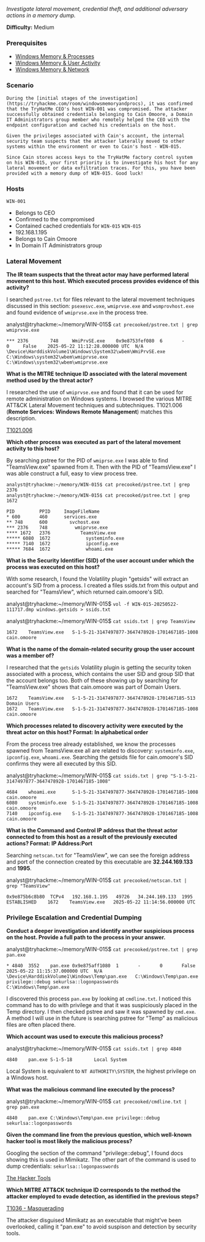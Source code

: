*Investigate lateral movement, credential theft, and additional adversary actions in a memory dump.*

**Difficulty:** Medium

### Prerequisites

- [Windows Memory & Processes](https://tryhackme.com/room/windowsmemoryandprocs)
- [Windows Memory & User Activity](https://tryhackme.com/room/windowsmemoryanduseractivity)
- [Windows Memory & Network](https://tryhackme.com/room/windowsmemoryandnetwork)

### Scenario

```
During the [initial stages of the investigation](https://tryhackme.com/room/windowsmemoryandprocs), it was confirmed that the TryHatMe CEO's host WIN-001 was compromised. The attacker successfully obtained credentials belonging to Cain Omoore, a Domain IT Administrators group member who remotely helped the CEO with the endpoint configuration and cached his credentials on the host.  
  
Given the privileges associated with Cain's account, the internal security team suspects that the attacker laterally moved to other systems within the environment or even to Cain's host - WIN-015.  
  
Since Cain stores access keys to the TryHatMe factory control system on his WIN-015, your first priority is to investigate his host for any lateral movement or data exfiltration traces. For this, you have been provided with a memory dump of WIN-015. Good luck!
```

### Hosts

`WIN-001`
- Belongs to CEO
- Confirmed to the compromised
- Contained cached credentials for `WIN-015`
`WIN-015`
- 192.168.1.195
- Belongs to Cain Omoore
- In Domain IT Administrators group

### Lateral Movement

**The IR team suspects that the threat actor may have performed lateral movement to this host. Which executed process provides evidence of this activity?**

I searched `pstree.txt` for files relevant to the lateral movement techniques discussed in this section: `psexesvc.exe`, `wmiprvse.exe` and `wsmprovhost.exe` and found evidence of `wmiprvse.exe` in the process tree.

analyst@tryhackme:~/memory/WIN-015$ `cat precooked/pstree.txt | grep wmiprvse.exe`

```
*** 2376        748     WmiPrvSE.exe    0x9e8753fef080  6       -       0     False    2025-05-22 11:12:28.000000 UTC  N/A     \Device\HarddiskVolume1\Windows\System32\wbem\WmiPrvSE.exe     C:\Windows\system32\wbem\wmiprvse.exe   C:\Windows\system32\wbem\wmiprvse.exe
```

**What is the MITRE technique ID associated with the lateral movement method used by the threat actor?**

I researched the use of `wmiprvse.exe` and found that it can be used for remote administration on Windows systems. I browsed the various MITRE ATT&CK Lateral Movement techniques and subtechniques. T1021.006 (**Remote Services: Windows Remote Management**) matches this description.

[T1021.006](https://attack.mitre.org/techniques/T1021/006/)

**Which other process was executed as part of the lateral movement activity to this host?**

By searching pstree for the PID of `wmiprse.exe` I was able to find "TeamsView.exe" spawned from it. Then with the PID of "TeamsView.exe" I was able construct a full, easy to view process tree.

```
analyst@tryhackme:~/memory/WIN-015$ cat precooked/pstree.txt | grep 2376
analyst@tryhackme:~/memory/WIN-015$ cat precooked/pstree.txt | grep 1672
```

```
PID         PPID     ImageFileName
* 600       460      services.exe
** 748      600        svchost.exe
*** 2376    748          wmiprvse.exe
**** 1672   2376           TeamsView.exe 
***** 6080  1672             systeminfo.exe
***** 7140  1672             ipconfig.exe
***** 7684  1672             whoami.exe
```

**What is the Security Identifier (SID) of the user account under which the process was executed on this host?**

With some research, I found the Volatility plugin "getsids" will extract an account's SID from a process. I created a files ssids.txt from this output and searched for "TeamsView", which returned cain.omoore's SID.

analyst@tryhackme:~/memory/WIN-015$ `vol -f WIN-015-20250522-111717.dmp windows.getsids > ssids.txt`

analyst@tryhackme:~/memory/WIN-015$ `cat ssids.txt | grep TeamsView`

```
1672    TeamsView.exe   S-1-5-21-3147497877-3647478928-1701467185-1008  cain.omoore
```

**What is the name of the domain-related security group the user account was a member of?**

I researched that the `getsids` Volatility plugin is getting the security token associated with a process, which contains the user SID and group SID that the account belongs too. Both of these showing up by searching for "TeamsView.exe" shows that cain.omoore was part of Domain Users.

```
1672    TeamsView.exe   S-1-5-21-3147497877-3647478928-1701467185-513   Domain Users
1672    TeamsView.exe   S-1-5-21-3147497877-3647478928-1701467185-1008  cain.omoore
```

**Which processes related to discovery activity were executed by the threat actor on this host? Format: In alphabetical order**

From the process tree already established, we know the processes spawned from TeamsView.exe all are related to discovery: `systeminfo.exe`, `ipconfig.exe`, `whoami.exe`. Searching the getsids file for cain.omoore's SID confirms they were all executed by this SID.

analyst@tryhackme:~/memory/WIN-015$ `cat ssids.txt | grep "S-1-5-21-3147497877-3647478928-1701467185-1008"`

```
4684    whoami.exe      S-1-5-21-3147497877-3647478928-1701467185-1008  cain.omoore
6080    systeminfo.exe  S-1-5-21-3147497877-3647478928-1701467185-1008  cain.omoore
7140    ipconfig.exe    S-1-5-21-3147497877-3647478928-1701467185-1008  cain.omoore
```

**What is the Command and Control IP address that the threat actor connected to from this host as a result of the previously executed actions? Format: IP Address:Port**

Searching `netscan.txt` for "TeamsView",  we can see the foreign address and port of the connection created by this executable are **32.244.169.133** and **1995**.

analyst@tryhackme:~/memory/WIN-015$ `cat precooked/netscan.txt | grep "TeamsView"`

```
0x9e875b6c8b80  TCPv4   192.168.1.195   49726   34.244.169.133  1995    ESTABLISHED    1672    TeamsView.exe   2025-05-22 11:14:56.000000 UTC
```

### Privilege Escalation and Credential Dumping

**Conduct a deeper investigation and identify another suspicious process on the host. Provide a full path to the process in your answer.**

analyst@tryhackme:~/memory/WIN-015$ `cat precooked/pstree.txt | grep pan.exe`

```
* 4840  3552    pan.exe 0x9e875aff1080  1       -       0       False   2025-05-22 11:15:37.000000 UTC  N/A     \Device\HarddiskVolume1\Windows\Temp\pan.exe   C:\Windows\Temp\pan.exe privilege::debug sekurlsa::logonpasswords        C:\Windows\Temp\pan.exe
```

I discovered this process `pan.exe` by looking at `cmdline.txt`. I noticed this command has to do with privilege and that it was suspiciously placed in the Temp directory. I then checked pstree and saw it was spawned by `cmd.exe`. A method I will use in the future is searching pstree for "Temp" as malicious files are often placed there.

**Which account was used to execute this malicious process?**

analyst@tryhackme:~/memory/WIN-015$ `cat ssids.txt | grep 4840`

```
4840    pan.exe S-1-5-18        Local System
```

Local System is equivalent to `NT AUTHORITY\SYSTEM`, the highest privilege on a Windows host.

**What was the malicious command line executed by the process?**

analyst@tryhackme:~/memory/WIN-015$ `cat precooked/cmdline.txt | grep pan.exe`

```
4840    pan.exe C:\Windows\Temp\pan.exe privilege::debug sekurlsa::logonpasswords
```

**Given the command line from the previous question, which well-known hacker tool is most likely the malicious process?**

Googling the section of the command "privilege::debug", I found docs showing this is used in Mimikatz. The other part of the command is used to dump credentials: `sekurlsa::logonpasswords`

[The Hacker Tools](https://tools.thehacker.recipes/mimikatz/modules/privilege/debug)

**Which MITRE ATT&CK technique ID corresponds to the method the attacker employed to evade detection, as identified in the previous steps?**

[T1036 - Masquerading](https://attack.mitre.org/techniques/T1036)

The attacker disguised Mimikatz as an executable that might've been overlooked, calling it "pan.exe" to avoid suspison and detection by security tools.